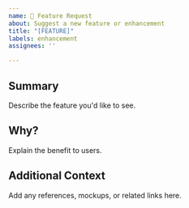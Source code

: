 ```yaml
---
name: 🌟 Feature Request
about: Suggest a new feature or enhancement
title: "[FEATURE]"
labels: enhancement
assignees: ''

---
```


## Summary

Describe the feature you'd like to see.

## Why?

Explain the benefit to users.

## Additional Context

Add any references, mockups, or related links here.
